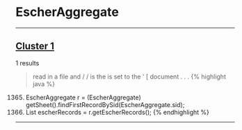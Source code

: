 # EscherAggregate

***

## [Cluster 1](./1)
1 results
> read in a file and / / is the is set to the ' [ document . . . 
{% highlight java %}
1365. EscherAggregate r = (EscherAggregate) getSheet().findFirstRecordBySid(EscherAggregate.sid);
1366. List escherRecords = r.getEscherRecords();
{% endhighlight %}

***

